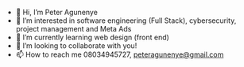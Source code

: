 - 👋 Hi, I’m Peter Agunenye
- 👀 I’m interested in software engineering (Full Stack), cybersecurity, project management and Meta Ads
- 🌱 I’m currently learning web design (front end)
- 💞️ I’m looking to collaborate with you!
- 📫 How to reach me 08034945727, peteragunenye@gmail.com

<!---
donpc707/donpc707 is a ✨ special ✨ repository because its `README.md` (this file) appears on your GitHub profile.
You can click the Preview link to take a look at your changes.
--->
